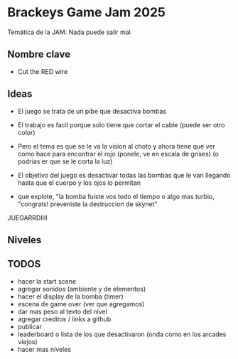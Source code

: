 # Brackeys Game Jam 2025

Temática de la JAM: Nada puede salir mal

## Nombre clave

- Cut the RED wire

## Ideas

- El juego se trata de un pibe que desactiva bombas
- El trabajo es facil porque solo tiene que cortar el cable <rojo> (puede ser otro color)
- Pero el tema es que se le va la vision al choto y ahora tiene que ver como hace para encontrar el rojo (ponele, ve en escala de grises) (o podrias er que se le corta la luz)
- El objetivo del juego es desactivar todas las bombas que le van llegando hasta que el cuerpo y los ojos lo permitan
 
- que explote, "la bomba fuiste vos todo el tiempo o algo mas turbio, "congrats! preveniste la destruccion de skynet"

JUEGARRDIIII

## Niveles 

## TODOS
- hacer la start scene
- agregar sonidos (ambiente y de elementos)
- hacer el display de la bomba (timer)
- escena de game over (ver que agregamos)
- dar mas peso al texto del nivel
- agregar creditos / links a github
- publicar
- leaderboard o lista de los que desactivaron (onda como en los arcades viejos)
- hacer mas niveles

